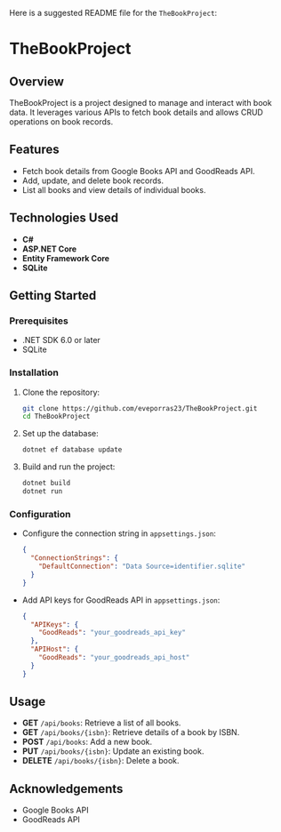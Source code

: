 Here is a suggested README file for the `TheBookProject`:

# TheBookProject

## Overview
TheBookProject is a project designed to manage and interact with book data. It leverages various APIs to fetch book details and allows CRUD operations on book records.

## Features
- Fetch book details from Google Books API and GoodReads API.
- Add, update, and delete book records.
- List all books and view details of individual books.

## Technologies Used
- **C#**
- **ASP.NET Core**
- **Entity Framework Core**
- **SQLite**

## Getting Started

### Prerequisites
- .NET SDK 6.0 or later
- SQLite

### Installation
1. Clone the repository:
    ```bash
    git clone https://github.com/eveporras23/TheBookProject.git
    cd TheBookProject
    ```

2. Set up the database:
    ```bash
    dotnet ef database update
    ```

3. Build and run the project:
    ```bash
    dotnet build
    dotnet run
    ```

### Configuration
- Configure the connection string in `appsettings.json`:
    ```json
    {
      "ConnectionStrings": {
        "DefaultConnection": "Data Source=identifier.sqlite"
      }
    }
    ```

- Add API keys for GoodReads API in `appsettings.json`:
    ```json
    {
      "APIKeys": {
        "GoodReads": "your_goodreads_api_key"
      },
      "APIHost": {
        "GoodReads": "your_goodreads_api_host"
      }
    }
    ```

## Usage
- **GET** `/api/books`: Retrieve a list of all books.
- **GET** `/api/books/{isbn}`: Retrieve details of a book by ISBN.
- **POST** `/api/books`: Add a new book.
- **PUT** `/api/books/{isbn}`: Update an existing book.
- **DELETE** `/api/books/{isbn}`: Delete a book.
 
 
## Acknowledgements
- Google Books API
- GoodReads API
